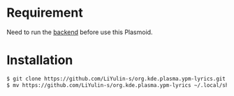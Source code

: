 # Requirement
Need to run the [backend](https://github.com/LiYulin-s/ypm-lyrics-backend) before use this Plasmoid.

# Installation
```sh
$ git clone https://github.com/LiYulin-s/org.kde.plasma.ypm-lyrics.git
$ mv https://github.com/LiYulin-s/org.kde.plasma.ypm-lyrics ~/.local/share/plasma/plasmoids/
```
